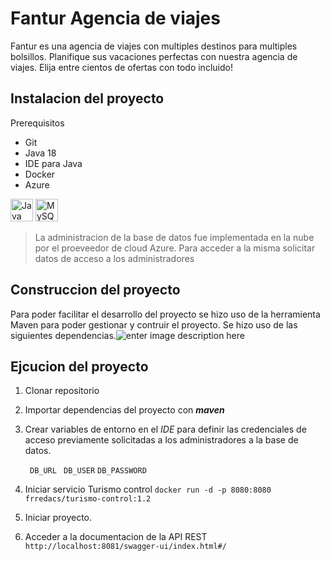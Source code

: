 # Fantur Agencia de viajes

Fantur es una agencia de viajes con multiples destinos para multiples bolsillos. Planifique sus vacaciones perfectas con nuestra agencia de viajes. Elija entre cientos de ofertas con todo incluido!


## Instalacion del proyecto
Prerequisitos

 - Git
 - Java 18
 - IDE para Java
 - Docker
 - Azure
<p align="left"> <a href="https://www.oracle.com/java/" target="_blank" rel="noreferrer"><img src="https://raw.githubusercontent.com/danielcranney/readme-generator/main/public/icons/skills/java-colored.svg" width="36" height="36" alt="Java" /></a> <a href="https://www.mysql.com/" target="_blank" rel="noreferrer"><img src="https://raw.githubusercontent.com/danielcranney/readme-generator/main/public/icons/skills/mysql-colored.svg" width="36" height="36" alt="MySQL" /></a> </p>
 

>    La administracion de la base de datos fue implementada en la nube
> por el proeveedor de cloud Azure. Para acceder a la misma solicitar
> datos de acceso a los administradores

## Construccion del proyecto

Para poder facilitar el desarrollo del proyecto se hizo uso de la herramienta Maven para poder gestionar y contruir el proyecto. Se hizo uso de las siguientes dependencias.![enter image description here](https://images.velog.io/images/pllap/post/9cefd5dd-bd0c-4382-aa25-6751e1cc9cec/file_type_maven_icon_130397.png)

## Ejcucion del proyecto

 

 1. Clonar repositorio

 3. Importar dependencias del proyecto con ***maven***
 4. Crear variables de entorno en el *IDE*  para definir las credenciales de acceso previamente solicitadas a los administradores a la base de datos. 
 
  

     ` DB_URL`
       ` DB_USER`
         `DB_PASSWORD`
         
 5. Iniciar servicio Turismo control
`docker run -d -p 8080:8080 frredacs/turismo-control:1.2`

 5. Iniciar proyecto.
 6. Acceder a la documentacion de la API REST
  `http://localhost:8081/swagger-ui/index.html#/`

